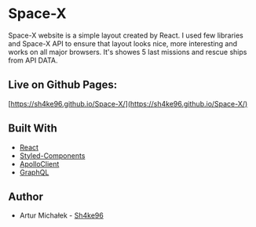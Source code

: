 # Space-X

Space-X website is a simple layout created by React. I used few libraries and Space-X API to ensure that layout looks nice, more interesting and works on all major browsers. It's showes 5 last missions and rescue ships from API DATA.

## Live on Github Pages:

[https://sh4ke96.github.io/Space-X/](https://sh4ke96.github.io/Space-X/)

## Built With

* [React](https://reactjs.org/)
* [Styled-Components](https://styled-components.com/)
* [ApolloClient](https://www.apollographql.com/)
* [GraphQL](https://graphql.org/)

## Author
* Artur Michałek - [Sh4ke96](https://github.com/Sh4ke96)

